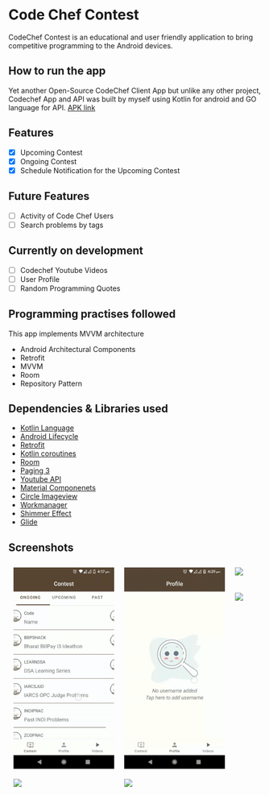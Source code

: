 # Code Chef Contest
CodeChef Contest is an educational and user friendly application to bring competitive programming to the Android devices.

## How to run the app
Yet another Open-Source CodeChef Client App but unlike any other project, Codechef App and API was built by myself using Kotlin for android and GO language for API.
[APK link](https://drive.google.com/file/d/1eACPQQVjpON7_eW14bckJEJgCKpXwp9Z/view?usp=sharing)

## Features
- [X] Upcoming Contest
- [X] Ongoing Contest
- [X] Schedule Notification for the Upcoming Contest

## Future Features
- [ ] Activity of Code Chef Users
- [ ] Search problems by tags

## Currently on development 
- [ ] Codechef Youtube Videos
- [ ] User Profile
- [ ] Random Programming Quotes

## Programming practises followed
This app implements MVVM architecture
- Android Architectural Components
- Retrofit
- MVVM
- Room
- Repository Pattern

## Dependencies & Libraries used
- [Kotlin Language](https://developer.android.com/kotlin/add-kotlin)
- [Android Lifecycle](https://developer.android.com/jetpack/androidx/releases/lifecycle)
- [Retrofit](https://square.github.io/retrofit/)
- [Kotlin coroutines](https://developer.android.com/kotlin/coroutines)
- [Room](https://developer.android.com/topic/libraries/architecture/room)
- [Paging 3](https://developer.android.com/topic/libraries/architecture/paging)
- [Youtube API](https://developers.google.com/youtube/v3/docs/search/list)
- [Material Componenets](https://material.io/develop/android/docs/getting-started/)
- [Circle Imageview](https://github.com/hdodenhof/CircleImageView)
- [Workmanager](https://developer.android.com/topic/libraries/architecture/workmanager/basics)
- [Shimmer Effect](https://facebook.github.io/shimmer-android/)
- [Glide](https://github.com/bumptech/glide)

## Screenshots

[<img src="https://github.com/venkhatesh/CodeChef-App/blob/master/screenshots/contest.gif" align="left"
width="200"
    hspace="10" vspace="10">](https://github.com/venkhatesh/CodeChef-App/blob/master/screenshots/contest.gif)
[<img src="https://github.com/venkhatesh/CodeChef-App/blob/master/screenshots/profile.gif" align="left"
width="200"
    hspace="10" vspace="10">](https://github.com/venkhatesh/CodeChef-App/blob/master/screenshots/profile.gif)
[<img src="https://github.com/venkhatesh/CodeChef-App/blob/master/screenshots/youtube.gif" align="left"
width="200"
    hspace="10" vspace="10">](https://github.com/venkhatesh/CodeChef-App/blob/master/screenshots/youtube.gif)    
    

[<img src="https://github.com/venkhatesh/KotlinChallenge/blob/master/screenshots/shimmer_effect.jpg" align="center"
width="200"
    hspace="10" vspace="10">](https://github.com/venkhatesh/KotlinChallenge/blob/master/screenshots/shimmer_effect.jpg)  
    

[<img src="https://github.com/venkhatesh/KotlinChallenge/blob/master/screenshots/no_internet.jpg" align="left"
width="200"
    hspace="10" vspace="10">](https://github.com/venkhatesh/KotlinChallenge/blob/master/screenshots/no_internet.jpg)
[<img src="https://github.com/venkhatesh/KotlinChallenge/blob/master/screenshots/splash_screeen.jpg" align="center"
width="200"
    hspace="10" vspace="10">](https://github.com/venkhatesh/KotlinChallenge/blob/master/screenshots/splash_screeen.jpg)

